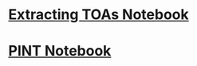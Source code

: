 # [Extracting TOAs Notebook](https://github.com/samikris/AAS224-advancedtiming/blob/main/notebooks/updated_getting_TOAs_2024%20(1).ipynb)
# [PINT Notebook](https://github.com/samikris/AAS224-advancedtiming/blob/main/notebooks/timing_basic_mod.ipynb)